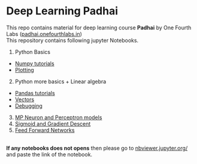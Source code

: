 # Deep Learning Padhai
This repo contains material for deep learning course **Padhai** by One Fourth Labs ([padhai.onefourthlabs.in](padhai.onefourthlabs.in))
<br>
This repository contains following jupyter Notebooks.
1. Python Basics
  * [Numpy tutorials](https://github.com/tarunlahrod/Deep-Learning-PadhAI/blob/master/1.%20Python%20Basics/Numpy%20Tutorial.ipynb)
  * [Plotting](https://github.com/tarunlahrod/Deep-Learning-PadhAI/blob/master/1.%20Python%20Basics/Plotting.ipynb)
2. Python more basics + Linear algebra
  * [Pandas tutorials](https://github.com/tarunlahrod/Deep-Learning-PadhAI/blob/master/2.%20Python%20more%20basics%20%2B%20Linear%20algebra/Pandas%20tutorials.ipynb)
  * [Vectors](https://github.com/tarunlahrod/Deep-Learning-PadhAI/blob/master/2.%20Python%20more%20basics%20%2B%20Linear%20algebra/Vectors.ipynb)
  * [Debugging](https://github.com/tarunlahrod/Deep-Learning-PadhAI/blob/master/2.%20Python%20more%20basics%20%2B%20Linear%20algebra/Debugging.ipynb)
3. [MP Neuron and Perceptron models](https://github.com/tarunlahrod/Deep-Learning-PadhAI/blob/master/3.%20Python:%20MP%20Neuron%2C%20Perceptron%2C%20Test%20and%20Train/MP%20Neuron%20and%20Perceptron%20Model.ipynb)
4. [Sigmoid and Gradient Descent](https://github.com/tarunlahrod/Deep-Learning-PadhAI/blob/master/4.%20Sigmoid%20and%20gradient%20descent/Sigmoid%20Neuron.ipynb)
5. [Feed Forward Networks](https://github.com/tarunlahrod/Deep-Learning-PadhAI/tree/master/5.%20Feed%20Forward%20Networks)

<br> **If any notebooks does not opens** then please go to [nbviewer.jupyter.org/](https://nbviewer.jupyter.org/) and paste the link of the notebook.

